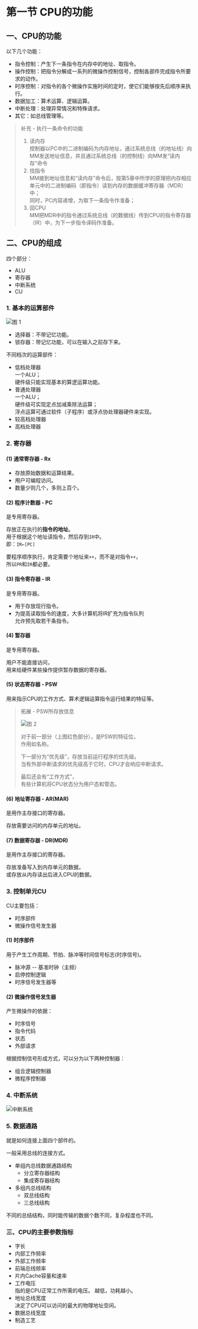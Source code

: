 # 第一节 CPU的功能

## 一、CPU的功能

以下几个功能：

* 指令控制：产生下一条指令在内存中的地址、取指令。
* 操作控制：把指令分解成一系列的微操作控制信号，控制各部件完成指令所要求的动作。
* 时序控制：对指令的各个微操作实施时间的定时，使它们能够按先后顺序来执行。
* 数据加工：算术运算、逻辑运算。
* 中断处理：处理异常情况和特殊请求。​
* 其它：如总线管理等。
  
> 补充 - 执行一条命令的功能
>
> 1. 读内存  
>    控制器以PC中的二进制编码为内存地址，通过系统总线（的地址线）向MM发送地址信息，并且通过系统总线（的控制线）向MM发“读内存”命令
> 2. 找指令  
>    MM接到地址信息和“读内存”命令后，按第5章中所学的原理把内存相应单元中的二进制编码（即指令）读到内存的数据缓冲寄存器（MDR）中；  
>    同时，PC内容递增，为取下一条指令作准备；
> 3. 回CPU  
>    MM把MDR中的指令通过系统总线（的数据线）传到CPU的指令寄存器（IR）中，为下一步指令译码作准备。

## 二、CPU的组成

四个部分：

* ALU
* 寄存器
* 中断系统
* CU

### 1. 基本的运算部件

![图 1](images/6.1-CPU-1--05-05_08-13-00.png)

* 选择器：不带记忆功能。
* 锁存器：带记忆功能，可以在输入之前存下来。

不同档次的运算部件：

* 低档处理器  
  一个ALU；  
  硬件级只能实现基本的算逻运算功能。
* 普通处理器  
  一个ALU；  
  硬件级可实现定点加减乘除法运算；  
  浮点运算可通过软件（子程序）或浮点协处理器硬件来实现。
* 较高档处理器  
* 高档处理器

### 2. 寄存器

#### (1) 通常寄存器 - Rx

* 存放原始数据和运算结果。
* 用户可编程访问。
* 数量少则几个，多则上百个。

#### (2) 程序计数器 - PC

是专用寄存器。

存放正在执行的**指令的地址**。  
用于根据这个地址读指令，然后存到`IR`中。  
即：`IR←[PC]`

要程序顺序执行，肯定需要个地址来`++`，而不是对指令`++`，  
所以`PR`和`IR`都必要。

#### (3) 指令寄存器 - IR

是专用寄存器。

* 用于存放现行指令。
* 为提高读取指令的速度，大多计算机将IR扩充为指令队列  
  允许预先取若干条指令。

#### (4) 暂存器

是专用寄存器。

用户不能直接访问，  
用来给硬件某些操作提供暂存数据的寄存器。

#### (5) 状态寄存器 - PSW

用来指示CPU的工作方式、算术逻辑运算指令运行结果的特征等。

> 拓展 - PSW所存放信息
>
> ![图 2](images/6.1-CPU-1--05-05_08-21-39.png)
>
> 对于前一部分（上图红色部分），是PSW的特征位，  
> 作用如名称。
>
> 下一部分为“优先级”，存放当前运行程序的优先级。  
> 当有外部中断请求的优先级高于它时，CPU才会响应中断请求。
>
> 最后还会有“工作方式”，  
> 有些计算机将CPU状态分为用户态和管态。

#### (6) 地址寄存器 - AR(MAR)

是用作主存接口的寄存器。

存放需要访问的内存单元的地址。

#### (7) 数据寄存器 - DR(MDR)

是用作主存接口的寄存器。

存放准备写入到内存单元的数据，  
或存放从内存读出后进入CPU的数据。

### 3. 控制单元CU

CU主要包括：

* 时序部件
* 微操作信号发生器

#### (1) 时序部件

用于产生工作周期、节拍、脉冲等时间信号标志(时序信号)。

* 脉冲源 -- 基准时钟（主频）
* 启停控制逻辑
* 时序信号发生器等

#### (2) 微操作信号发生器

产生微操作的依据：

* 时序信号
* 指令代码
* 状态
* 外部请求

根据控制信号形成方式，可以分为以下两种控制器：

* 组合逻辑控制器
* 微程序控制器

### 4. 中断系统

![中断系统](images/6.1-CPU-1--05-05_08-32-30.png)

### 5. 数据通路

就是如何连接上面四个部件的。

一般采用总线的连接方式。

* 单组内总线数据通路结构
  * 分立寄存器结构
  * 集成寄存器结构
* 多组内总线结构
  * 双总线结构
  * 三总线结构

不同的总结结构，同时能传输的数据个数不同，复杂程度也不同。

### 三、CPU的主要参数指标

* 字长
* 内部工作频率
* 外部工作频率
* 前端总线频率
* 片内Cache容量和速率
* 工作电压  
  指的是CPU正常工作所需的电压。
  越低，功耗越小。
* 地址总线宽度  
  决定了CPU可以访问的最大的物理地址空间。
* 数据总线宽度
* 制造工艺